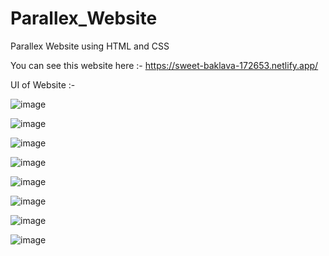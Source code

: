 # Parallex_Website
Parallex Website using HTML and CSS

You can see this website here :- https://sweet-baklava-172653.netlify.app/

UI of Website :- 

![image](https://user-images.githubusercontent.com/80421994/221009908-03409da7-b6cc-4fe3-94bb-25fc83272df3.png)

![image](https://user-images.githubusercontent.com/80421994/221010046-cb804080-e516-4bdc-8759-a851ed326df9.png)

![image](https://user-images.githubusercontent.com/80421994/221010154-2130fd3f-326b-4818-afc2-9dad2606e383.png)

![image](https://user-images.githubusercontent.com/80421994/221010280-66c7ced9-fbe5-4a4b-9920-ee1054eefbdc.png)

![image](https://user-images.githubusercontent.com/80421994/221010443-82bb8704-3686-4125-b597-c8eb690319a1.png)

![image](https://user-images.githubusercontent.com/80421994/221010361-c44e3d4b-d051-4e16-a211-cb01c25ffad3.png)

![image](https://user-images.githubusercontent.com/80421994/221010645-26dd0a2f-e2e3-479b-9e85-eb6280b69b20.png)

![image](https://user-images.githubusercontent.com/80421994/221010550-c2c4ed34-f995-4b40-a76c-43c28a53b013.png)

